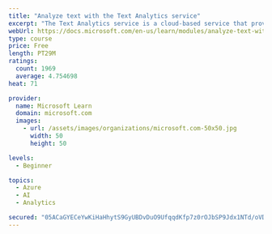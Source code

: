 ```yaml
---
title: "Analyze text with the Text Analytics service"
excerpt: "The Text Analytics service is a cloud-based service that provides advanced natural language processing over raw text for sentiment analysis, key phrase extraction, named entity recognition, and language detection."
webUrl: https://docs.microsoft.com/en-us/learn/modules/analyze-text-with-text-analytics-service/
type: course
price: Free
length: PT29M
ratings:
  count: 1969
  average: 4.754698
heat: 71

provider:
  name: Microsoft Learn
  domain: microsoft.com
  images:
    - url: /assets/images/organizations/microsoft.com-50x50.jpg
      width: 50
      height: 50

levels:
  - Beginner

topics:
  - Azure
  - AI
  - Analytics

secured: "05ACaGYECeYwKiHaHhytS9GyUBDvDuO9UfqqdKfp7z0rOJbSP9Jdx1NTd/oVD0QpaR5ek6BXNZIfnjppUtH40xV4bppjY52MnaHPbUSDQGGx1HnyPlS/m1kTJ1g+OqkkRy8tWd8i+qKsWbrA7tWpZ+lLCa+lov43bC/2vwZaP/uMj6fo7V/O0l75ifxJNBti0qj3huX8TtcVZNqVVdRzDusB904SoqFanW2F0TKv6UtHLYGh5WzhO30R5p4liAKSOO5lqmCo8T3b6gfz2mqLGohr7m7YMd/O7WSyNmfQikoJyvNq8ggY26tcUOCGTKjooxXnFmDrfEl8g/Rshc3xjfhiz92Pe1NqkpmEssHfYOhhK2rzShel4LzZkDJ7XVRDmwqHny12eVxoZugFGpa22UHtxIMJl3aG+eJYRa29QfI=;jC//UO9yyEdlc1aVGOm8pA=="
---
```


